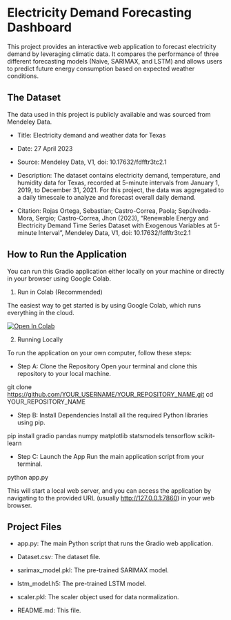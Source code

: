 # Electricity Demand Forecasting Dashboard

This project provides an interactive web application to forecast electricity demand by leveraging climatic data. It compares the performance of three different forecasting models (Naive, SARIMAX, and LSTM) and allows users to predict future energy consumption based on expected weather conditions.

## The Dataset

The data used in this project is publicly available and was sourced from Mendeley Data.

* Title: Electricity demand and weather data for Texas

* Date: 27 April 2023

* Source: Mendeley Data, V1, doi: 10.17632/fdfftr3tc2.1

* Description: The dataset contains electricity demand, temperature, and humidity data for Texas, recorded at 5-minute intervals from January 1, 2019, to December 31, 2021. For this project, the data was aggregated to a daily timescale to analyze and forecast overall daily demand.

* Citation:
Rojas Ortega, Sebastian; Castro-Correa, Paola; Sepúlveda-Mora, Sergio; Castro-Correa, Jhon (2023), “Renewable Energy and Electricity Demand Time Series Dataset with Exogenous Variables at 5-minute Interval”, Mendeley Data, V1, doi: 10.17632/fdfftr3tc2.1

## How to Run the Application

You can run this Gradio application either locally on your machine or directly in your browser using Google Colab.

1. Run in Colab (Recommended)

The easiest way to get started is by using Google Colab, which runs everything in the cloud.

[![Open In Colab](https://colab.research.google.com/assets/colab-badge.svg)](https://colab.research.google.com/github/RoshanVarghese/TextToImage/blob/main/GenAI_TextToImage_GitHub.ipynb)

2. Running Locally

To run the application on your own computer, follow these steps:

  * Step A: Clone the Repository
Open your terminal and clone this repository to your local machine.

git clone https://github.com/YOUR_USERNAME/YOUR_REPOSITORY_NAME.git
cd YOUR_REPOSITORY_NAME

  * Step B: Install Dependencies
Install all the required Python libraries using pip.

pip install gradio pandas numpy matplotlib statsmodels tensorflow scikit-learn

  * Step C: Launch the App
Run the main application script from your terminal.

python app.py

This will start a local web server, and you can access the application by navigating to the provided URL (usually http://127.0.0.1:7860) in your web browser.

## Project Files

* app.py: The main Python script that runs the Gradio web application.

* Dataset.csv: The dataset file.

* sarimax_model.pkl: The pre-trained SARIMAX model.

* lstm_model.h5: The pre-trained LSTM model.

* scaler.pkl: The scaler object used for data normalization.

* README.md: This file.
